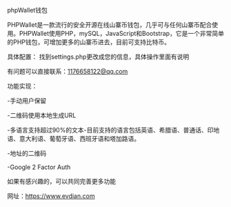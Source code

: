 phpWallet钱包

PHPWallet是一款流行的安全开源在线山寨币钱包，几乎可与任何山寨币配合使用。PHPWallet使用PHP，mySQL，JavaScript和Bootstrap，它是一个非常简单的PHP钱包，可增加更多的山寨币进去，目前可支持比特币。

具体配置： 找到settings.php更改成您的信息，具体操作里面有说明

有问题可以直接联系：1176658122@qq.com

功能实现：

-手动用户保留

-二维码使用本地生成URL

-多语言支持超过90%的文本-目前支持的语言包括英语、希腊语、普通话、印地语、意大利语、葡萄牙语、西班牙语和塔加路语。

-地址的二维码

-Google 2 Factor Auth

如果有感兴趣的，可以共同完善更多功能

网址：https://www.evdian.com
